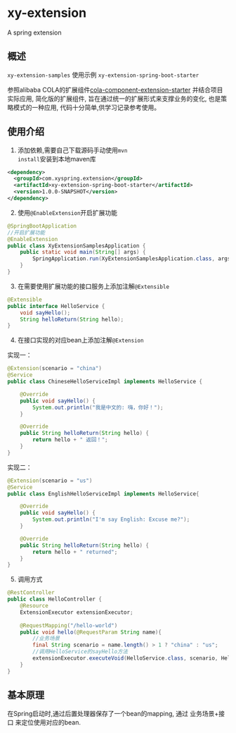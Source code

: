 # xy-extension
A spring extension

## 概述
<code>xy-extension-samples</code> 使用示例
<code>xy-extension-spring-boot-starter</code>

参照alibaba COLA的扩展组件[cola-component-extension-starter](https://github.com/alibaba/COLA/tree/master/cola-components/cola-component-extension-starter)
并结合项目实际应用, 
简化版的扩展组件, 旨在通过统一的扩展形式来支撑业务的变化, 也是策略模式的一种应用,
代码十分简单,供学习记录参考使用。

## 使用介绍

1. 添加依赖,需要自己下载源码手动使用<code>mvn install</code>安装到本地maven库
```xml
<dependency>
  <groupId>com.xyspring.extension</groupId>
  <artifactId>xy-extension-spring-boot-starter</artifactId>
  <version>1.0.0-SNAPSHOT</version>
</dependency>
```
2. 使用<code>@EnableExtension</code>开启扩展功能
```java
@SpringBootApplication
//开启扩展功能
@EnableExtension
public class XyExtensionSamplesApplication {
    public static void main(String[] args) {
        SpringApplication.run(XyExtensionSamplesApplication.class, args);
    }
}
```
3. 在需要使用扩展功能的接口服务上添加注解<code>@Extensible</code>
```java
@Extensible
public interface HelloService {
    void sayHello();
    String helloReturn(String hello);
}
```
4. 在接口实现的对应bean上添加注解<code>@Extension</code>

 实现一：
```java
@Extension(scenario = "china")
@Service
public class ChineseHelloServiceImpl implements HelloService {

    @Override
    public void sayHello() {
        System.out.println("我是中文的: 嗨，你好！");
    }

    @Override
    public String helloReturn(String hello) {
        return hello + " 返回！";
    }
}
```

实现二：
```java
@Extension(scenario = "us")
@Service
public class EnglishHelloServiceImpl implements HelloService{

    @Override
    public void sayHello() {
        System.out.println("I'm say English: Excuse me?");
    }

    @Override
    public String helloReturn(String hello) {
        return hello + " returned";
    }
}
```

5. 调用方式
```java
@RestController
public class HelloController {
    @Resource
    ExtensionExecutor extensionExecutor;
    
    @RequestMapping("/hello-world")
    public void hello(@RequestParam String name){
        //业务场景
        final String scenario = name.length() > 1 ? "china" : "us";
        //调用HelloService的sayHello方法
        extensionExecutor.executeVoid(HelloService.class, scenario, HelloService::sayHello);
    }
}
```
## 基本原理
在Spring启动时,通过后置处理器保存了一个bean的mapping, 通过 业务场景+接口 来定位使用对应的bean.
